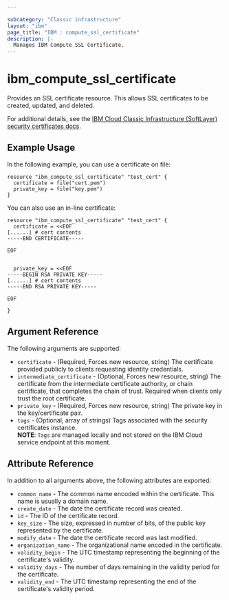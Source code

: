```yaml
---

subcategory: "Classic infrastructure"
layout: "ibm"
page_title: "IBM : compute_ssl_certificate"
description: |-
  Manages IBM Compute SSL Certificate.
---
```


# ibm\_compute_ssl_certificate

Provides an SSL certificate resource. This allows SSL certificates to be created, updated, and deleted.

For additional details, see the [IBM Cloud Classic Infrastructure (SoftLayer) security certificates docs](http://sldn.softlayer.com/reference/datatypes/SoftLayer_Security_Certificate).

## Example Usage

In the following example, you can use a certificate on file:

```hcl
resource "ibm_compute_ssl_certificate" "test_cert" {
  certificate = file("cert.pem")
  private_key = file("key.pem")
}
```

You can also use an in-line certificate:

```hcl
resource "ibm_compute_ssl_certificate" "test_cert" {
  certificate = <<EOF
[......] # cert contents
-----END CERTIFICATE-----

EOF


  private_key = <<EOF
-----BEGIN RSA PRIVATE KEY-----
[......] # cert contents
-----END RSA PRIVATE KEY-----

EOF

}

```

## Argument Reference

The following arguments are supported:

* `certificate` - (Required, Forces new resource, string) The certificate provided publicly to clients requesting identity credentials.
* `intermediate_certificate` - (Optional, Forces new resource, string) The certificate from the intermediate certificate authority, or chain certificate, that completes the chain of trust. Required when clients only trust the root certificate.
* `private_key` - (Required, Forces new resource, string) The private key in the key/certificate pair.
* `tags` - (Optional, array of strings) Tags associated with the security certificates instance.  
  **NOTE**: `Tags` are managed locally and not stored on the IBM Cloud service endpoint at this moment.

## Attribute Reference

In addition to all arguments above, the following attributes are exported:

* `common_name` - The common name encoded within the certificate. This name is usually a domain name.
* `create_date` - The date the certificate record was created.
* `id` - The ID of the certificate record.
* `key_size` - The size, expressed in number of bits, of the public key represented by the certificate.
* `modify_date` - The date the certificate record was last modified.
* `organization_name` - The organizational name encoded in the certificate.
* `validity_begin` - The UTC timestamp representing the beginning of the certificate's validity.
* `validity_days` - The number of days remaining in the validity period for the certificate.
* `validity_end` - The UTC timestamp representing the end of the certificate's validity period.

